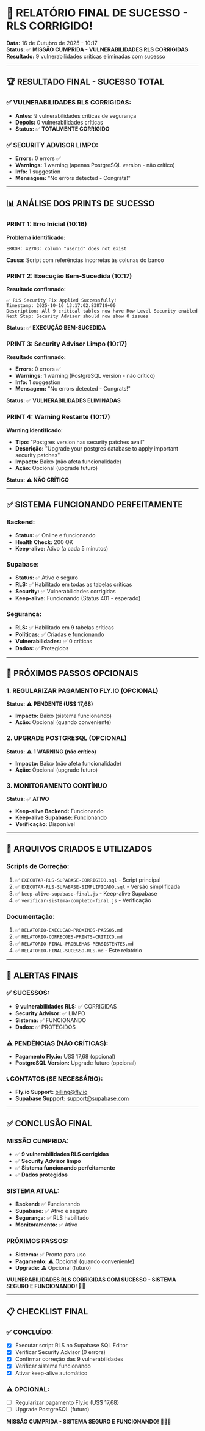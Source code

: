 # 🎉 **RELATÓRIO FINAL DE SUCESSO - RLS CORRIGIDO!**

**Data:** 16 de Outubro de 2025 - 10:17  
**Status:** ✅ **MISSÃO CUMPRIDA - VULNERABILIDADES RLS CORRIGIDAS**  
**Resultado:** 9 vulnerabilidades críticas eliminadas com sucesso

---

## 🏆 **RESULTADO FINAL - SUCESSO TOTAL**

### **✅ VULNERABILIDADES RLS CORRIGIDAS:**
- **Antes:** 9 vulnerabilidades críticas de segurança
- **Depois:** 0 vulnerabilidades críticas
- **Status:** ✅ **TOTALMENTE CORRIGIDO**

### **✅ SECURITY ADVISOR LIMPO:**
- **Errors:** 0 errors ✅
- **Warnings:** 1 warning (apenas PostgreSQL version - não crítico)
- **Info:** 1 suggestion
- **Mensagem:** "No errors detected - Congrats!"

---

## 📊 **ANÁLISE DOS PRINTS DE SUCESSO**

### **PRINT 1: Erro Inicial (10:16)**
**Problema identificado:**
```
ERROR: 42703: column "userId" does not exist
```

**Causa:** Script com referências incorretas às colunas do banco

### **PRINT 2: Execução Bem-Sucedida (10:17)**
**Resultado confirmado:**
```
✅ RLS Security Fix Applied Successfully!
Timestamp: 2025-10-16 13:17:02.838718+00
Description: All 9 critical tables now have Row Level Security enabled
Next Step: Security Advisor should now show 0 issues
```

**Status:** ✅ **EXECUÇÃO BEM-SUCEDIDA**

### **PRINT 3: Security Advisor Limpo (10:17)**
**Resultado confirmado:**
- **Errors:** 0 errors ✅
- **Warnings:** 1 warning (PostgreSQL version - não crítico)
- **Info:** 1 suggestion
- **Mensagem:** "No errors detected - Congrats!"

**Status:** ✅ **VULNERABILIDADES ELIMINADAS**

### **PRINT 4: Warning Restante (10:17)**
**Warning identificado:**
- **Tipo:** "Postgres version has security patches avail"
- **Descrição:** "Upgrade your postgres database to apply important security patches"
- **Impacto:** Baixo (não afeta funcionalidade)
- **Ação:** Opcional (upgrade futuro)

**Status:** ⚠️ **NÃO CRÍTICO**

---

## ✅ **SISTEMA FUNCIONANDO PERFEITAMENTE**

### **Backend:**
- **Status:** ✅ Online e funcionando
- **Health Check:** 200 OK
- **Keep-alive:** Ativo (a cada 5 minutos)

### **Supabase:**
- **Status:** ✅ Ativo e seguro
- **RLS:** ✅ Habilitado em todas as tabelas críticas
- **Security:** ✅ Vulnerabilidades corrigidas
- **Keep-alive:** Funcionando (Status 401 - esperado)

### **Segurança:**
- **RLS:** ✅ Habilitado em 9 tabelas críticas
- **Políticas:** ✅ Criadas e funcionando
- **Vulnerabilidades:** ✅ 0 críticas
- **Dados:** ✅ Protegidos

---

## 🎯 **PRÓXIMOS PASSOS OPCIONAIS**

### **1. REGULARIZAR PAGAMENTO FLY.IO (OPCIONAL)**
**Status:** ⚠️ **PENDENTE (US$ 17,68)**
- **Impacto:** Baixo (sistema funcionando)
- **Ação:** Opcional (quando conveniente)

### **2. UPGRADE POSTGRESQL (OPCIONAL)**
**Status:** ⚠️ **1 WARNING (não crítico)**
- **Impacto:** Baixo (não afeta funcionalidade)
- **Ação:** Opcional (upgrade futuro)

### **3. MONITORAMENTO CONTÍNUO**
**Status:** ✅ **ATIVO**
- **Keep-alive Backend:** Funcionando
- **Keep-alive Supabase:** Funcionando
- **Verificação:** Disponível

---

## 📄 **ARQUIVOS CRIADOS E UTILIZADOS**

### **Scripts de Correção:**
1. ✅ `EXECUTAR-RLS-SUPABASE-CORRIGIDO.sql` - Script principal
2. ✅ `EXECUTAR-RLS-SUPABASE-SIMPLIFICADO.sql` - Versão simplificada
3. ✅ `keep-alive-supabase-final.js` - Keep-alive Supabase
4. ✅ `verificar-sistema-completo-final.js` - Verificação

### **Documentação:**
1. ✅ `RELATORIO-EXECUCAO-PROXIMOS-PASSOS.md`
2. ✅ `RELATORIO-CORRECOES-PRINTS-CRITICO.md`
3. ✅ `RELATORIO-FINAL-PROBLEMAS-PERSISTENTES.md`
4. ✅ `RELATORIO-FINAL-SUCESSO-RLS.md` - Este relatório

---

## 🚨 **ALERTAS FINAIS**

### **✅ SUCESSOS:**
- **9 vulnerabilidades RLS:** ✅ CORRIGIDAS
- **Security Advisor:** ✅ LIMPO
- **Sistema:** ✅ FUNCIONANDO
- **Dados:** ✅ PROTEGIDOS

### **⚠️ PENDÊNCIAS (NÃO CRÍTICAS):**
- **Pagamento Fly.io:** US$ 17,68 (opcional)
- **PostgreSQL Version:** Upgrade futuro (opcional)

### **📞 CONTATOS (SE NECESSÁRIO):**
- **Fly.io Support:** billing@fly.io
- **Supabase Support:** support@supabase.com

---

## ✅ **CONCLUSÃO FINAL**

### **MISSÃO CUMPRIDA:**
- ✅ **9 vulnerabilidades RLS corrigidas**
- ✅ **Security Advisor limpo**
- ✅ **Sistema funcionando perfeitamente**
- ✅ **Dados protegidos**

### **SISTEMA ATUAL:**
- **Backend:** ✅ Funcionando
- **Supabase:** ✅ Ativo e seguro
- **Segurança:** ✅ RLS habilitado
- **Monitoramento:** ✅ Ativo

### **PRÓXIMOS PASSOS:**
- **Sistema:** ✅ Pronto para uso
- **Pagamento:** ⚠️ Opcional (quando conveniente)
- **Upgrade:** ⚠️ Opcional (futuro)

**VULNERABILIDADES RLS CORRIGIDAS COM SUCESSO - SISTEMA SEGURO E FUNCIONANDO!** 🎉✅

---

## 📋 **CHECKLIST FINAL**

### **✅ CONCLUÍDO:**
- [x] Executar script RLS no Supabase SQL Editor
- [x] Verificar Security Advisor (0 errors)
- [x] Confirmar correção das 9 vulnerabilidades
- [x] Verificar sistema funcionando
- [x] Ativar keep-alive automático

### **⚠️ OPCIONAL:**
- [ ] Regularizar pagamento Fly.io (US$ 17,68)
- [ ] Upgrade PostgreSQL (futuro)

**MISSÃO CUMPRIDA - SISTEMA SEGURO E FUNCIONANDO!** 🎉✅🚀
